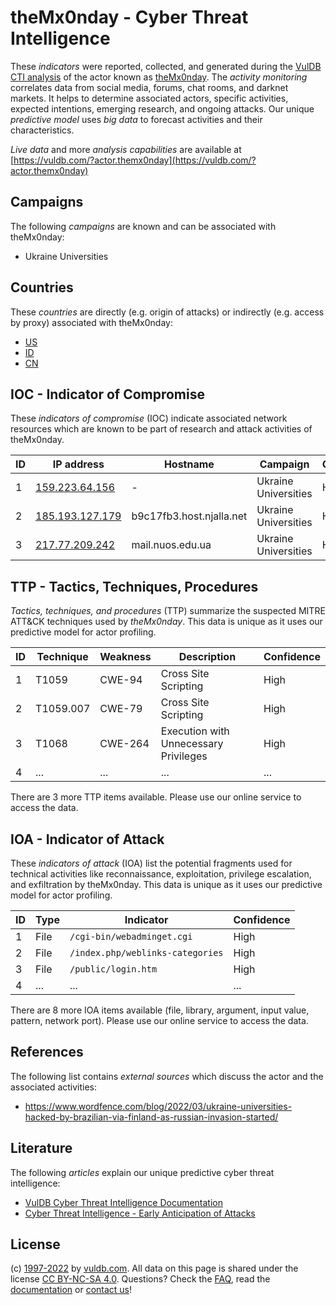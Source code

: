 # theMx0nday - Cyber Threat Intelligence

These _indicators_ were reported, collected, and generated during the [VulDB CTI analysis](https://vuldb.com/?kb.cti) of the actor known as [theMx0nday](https://vuldb.com/?actor.themx0nday). The _activity monitoring_ correlates data from social media, forums, chat rooms, and darknet markets. It helps to determine associated actors, specific activities, expected intentions, emerging research, and ongoing attacks. Our unique _predictive model_ uses _big data_ to forecast activities and their characteristics.

_Live data_ and more _analysis capabilities_ are available at [https://vuldb.com/?actor.themx0nday](https://vuldb.com/?actor.themx0nday)

## Campaigns

The following _campaigns_ are known and can be associated with theMx0nday:

* Ukraine Universities

## Countries

These _countries_ are directly (e.g. origin of attacks) or indirectly (e.g. access by proxy) associated with theMx0nday:

* [US](https://vuldb.com/?country.us)
* [ID](https://vuldb.com/?country.id)
* [CN](https://vuldb.com/?country.cn)

## IOC - Indicator of Compromise

These _indicators of compromise_ (IOC) indicate associated network resources which are known to be part of research and attack activities of theMx0nday.

ID | IP address | Hostname | Campaign | Confidence
-- | ---------- | -------- | -------- | ----------
1 | [159.223.64.156](https://vuldb.com/?ip.159.223.64.156) | - | Ukraine Universities | High
2 | [185.193.127.179](https://vuldb.com/?ip.185.193.127.179) | b9c17fb3.host.njalla.net | Ukraine Universities | High
3 | [217.77.209.242](https://vuldb.com/?ip.217.77.209.242) | mail.nuos.edu.ua | Ukraine Universities | High

## TTP - Tactics, Techniques, Procedures

_Tactics, techniques, and procedures_ (TTP) summarize the suspected MITRE ATT&CK techniques used by _theMx0nday_. This data is unique as it uses our predictive model for actor profiling.

ID | Technique | Weakness | Description | Confidence
-- | --------- | -------- | ----------- | ----------
1 | T1059 | CWE-94 | Cross Site Scripting | High
2 | T1059.007 | CWE-79 | Cross Site Scripting | High
3 | T1068 | CWE-264 | Execution with Unnecessary Privileges | High
4 | ... | ... | ... | ...

There are 3 more TTP items available. Please use our online service to access the data.

## IOA - Indicator of Attack

These _indicators of attack_ (IOA) list the potential fragments used for technical activities like reconnaissance, exploitation, privilege escalation, and exfiltration by theMx0nday. This data is unique as it uses our predictive model for actor profiling.

ID | Type | Indicator | Confidence
-- | ---- | --------- | ----------
1 | File | `/cgi-bin/webadminget.cgi` | High
2 | File | `/index.php/weblinks-categories` | High
3 | File | `/public/login.htm` | High
4 | ... | ... | ...

There are 8 more IOA items available (file, library, argument, input value, pattern, network port). Please use our online service to access the data.

## References

The following list contains _external sources_ which discuss the actor and the associated activities:

* https://www.wordfence.com/blog/2022/03/ukraine-universities-hacked-by-brazilian-via-finland-as-russian-invasion-started/

## Literature

The following _articles_ explain our unique predictive cyber threat intelligence:

* [VulDB Cyber Threat Intelligence Documentation](https://vuldb.com/?kb.cti)
* [Cyber Threat Intelligence - Early Anticipation of Attacks](https://www.scip.ch/en/?labs.20201022)

## License

(c) [1997-2022](https://vuldb.com/?kb.changelog) by [vuldb.com](https://vuldb.com/?kb.about). All data on this page is shared under the license [CC BY-NC-SA 4.0](https://creativecommons.org/licenses/by-nc-sa/4.0/). Questions? Check the [FAQ](https://vuldb.com/?kb.faq), read the [documentation](https://vuldb.com/?kb) or [contact us](https://vuldb.com/?contact)!
